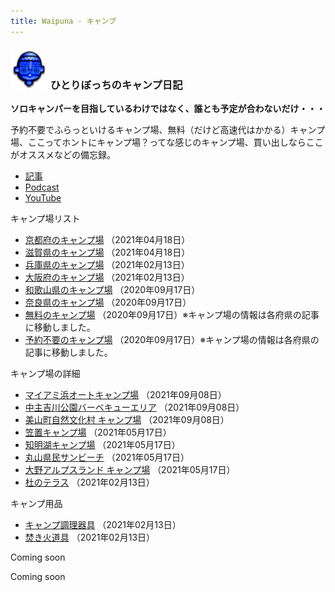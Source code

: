 ```yaml
---
title: Waipuna - キャンプ
---
```

### <img src="assets/images/face.png" height="60"> ひとりぼっちのキャンプ日記

**ソロキャンパーを目指しているわけではなく、誰とも予定が合わないだけ・・・**

予約不要でふらっといけるキャンプ場、無料（だけど高速代はかかる）キャンプ場、ここってホントにキャンプ場？ってな感じのキャンプ場、買い出しならここがオススメなどの備忘録。

<ul class="nav nav-tabs mb-2">
  <li class="nav-item">
    <a class="nav-link link-dark active" data-bs-toggle="tab" href="#post" aria-controls="post" aria-selected="true">記事</a>
  </li>
  <li class="nav-item">
    <a class="nav-link link-dark" data-bs-toggle="tab" href="#podcast" aria-controls="podcast" aria-selected="false">Podcast</a>
  </li>
  <li class="nav-item">
    <a class="nav-link link-dark" data-bs-toggle="tab" href="#youtube" aria-controls="youtube" aria-selected="false">YouTube</a>
  </li>
</ul>
<div class="tab-content">
<div class="tab-pane fade show active" id="post">
<p class="mb-1">キャンプ場リスト</p>
<ul class="list-unstyled ms-3">
<li><a href="pages/camp-kyoto.html">京都府のキャンプ場</a> （2021年04月18日）</li>
<li><a href="pages/camp-shiga.html">滋賀県のキャンプ場</a> （2021年04月18日）</li>
<li><a href="pages/camp-hyogo.html">兵庫県のキャンプ場</a> （2021年02月13日）</li>
<li><a href="pages/camp-osaka.html">大阪府のキャンプ場</a> （2021年02月13日）</li>
<li><a href="pages/camp-wakayama.html">和歌山県のキャンプ場</a> （2020年09月17日）</li>
<li><a href="pages/camp-nara.html">奈良県のキャンプ場</a> （2020年09月17日）</li>
<li><a href="pages/camp-free.html">無料のキャンプ場</a> （2020年09月17日）※キャンプ場の情報は各府県の記事に移動しました。</li>
<li><a href="pages/camp-ownway.html">予約不要のキャンプ場</a> （2020年09月17日）※キャンプ場の情報は各府県の記事に移動しました。</li>
</ul>

<p class="mb-1">キャンプ場の詳細</p>
<ul class="list-unstyled ms-3">
<li><a href="pages/camp-maiami.html">マイアミ浜オートキャンプ場</a> （2021年09月08日）</li>
<li><a href="pages/camp-chuzu.html">中主吉川公園バーベキューエリア</a> （2021年09月08日）</li>
<li><a href="pages/camp-miyama.html">美山町自然文化村 キャンプ場</a> （2021年09月08日）</li>
<li><a href="pages/camp-kasagi.html">笠置キャンプ場</a> （2021年05月17日）</li>
<li><a href="pages/camp-chimyoko.html">知明湖キャンプ場</a> （2021年05月17日）</li>
<li><a href="pages/camp-maruyama.html">丸山県民サンビーチ</a> （2021年05月17日）</li>
<li><a href="pages/camp-ohno.html">大野アルプスランド キャンプ場</a> （2021年05月17日）</li>
<li><a href="pages/camp-mori.html">杜のテラス</a> （2021年02月13日）</li>
</ul>
<!--    <p class="mb-1">2019年</p>
    {% for category in site.categories %}
      {% if category[0] == "キャンプ" %}
        <ul class="list-unstyled ms-3">
          {% for post in category[1] %}
            {% capture year %}{{ post.date | date: "%Y" }}{% endcapture %}
            {% if year == "2019" %}
              <li>
                <a href="{{ post.url }}">{{ post.title }}</a>
                （{{ post.date | date: "%Y年%m月%d日" }}）
              </li>
            {% endif %}
          {% endfor %}
        </ul>
      {% endif %}
    {% endfor %} -->

<p class="mb-1">キャンプ用品</p>
<ul class="list-unstyled ms-3">
<li><a href="pages/camp-cooking.html">キャンプ調理器具</a> （2021年02月13日）</li>
<li><a href="pages/camp-fire.html">焚き火道具</a> （2021年02月13日）</li>
</ul>
  </div>
  <div class="tab-pane fade" id="podcast">
    <p class="ms-3">Coming soon</p>
  </div>
  <div class="tab-pane fade" id="youtube">
    <p class="ms-3">Coming soon</p>
  </div>
</div>
